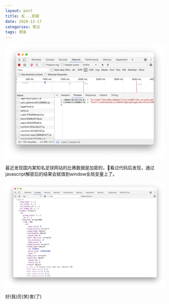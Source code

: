 ```yaml
---
layout: post
title: 反...抓取
date: 2020-12-17
categories: 笔记
tags: 爬虫
---
```


![screenshot](https://raw.githubusercontent.com/ly95/blog/master/illustration/2021-01-22/1.jpg)

最近发现国内某知名足球网站的比赛数据是加密的，看过代码后发现，通过javascript解密后的结果会赋值到window全局变量上了。

![screenshot](https://raw.githubusercontent.com/ly95/blog/master/illustration/2021-01-22/2.jpg)

好(我)厉(笑)害(了)